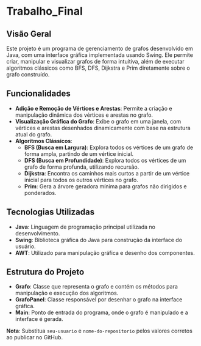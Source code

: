 # Trabalho_Final

## Visão Geral

Este projeto é um programa de gerenciamento de grafos desenvolvido em Java, com uma interface gráfica implementada usando Swing. Ele permite criar, manipular e visualizar grafos de forma intuitiva, além de executar algoritmos clássicos como BFS, DFS, Dijkstra e Prim diretamente sobre o grafo construído.

## Funcionalidades

- **Adição e Remoção de Vértices e Arestas**: Permite a criação e manipulação dinâmica dos vértices e arestas no grafo.
- **Visualização Gráfica do Grafo**: Exibe o grafo em uma janela, com vértices e arestas desenhados dinamicamente com base na estrutura atual do grafo.
- **Algoritmos Clássicos**:
  - **BFS (Busca em Largura)**: Explora todos os vértices de um grafo de forma ampla, partindo de um vértice inicial.
  - **DFS (Busca em Profundidade)**: Explora todos os vértices de um grafo de forma profunda, utilizando recursão.
  - **Dijkstra**: Encontra os caminhos mais curtos a partir de um vértice inicial para todos os outros vértices no grafo.
  - **Prim**: Gera a árvore geradora mínima para grafos não dirigidos e ponderados.

## Tecnologias Utilizadas

- **Java**: Linguagem de programação principal utilizada no desenvolvimento.
- **Swing**: Biblioteca gráfica do Java para construção da interface do usuário.
- **AWT**: Utilizado para manipulação gráfica e desenho dos componentes.

## Estrutura do Projeto

- **Grafo**: Classe que representa o grafo e contém os métodos para manipulação e execução dos algoritmos.
- **GrafoPanel**: Classe responsável por desenhar o grafo na interface gráfica.
- **Main**: Ponto de entrada do programa, onde o grafo é manipulado e a interface é gerada.


**Nota**: Substitua `seu-usuario` e `nome-do-repositorio` pelos valores corretos ao publicar no GitHub.
